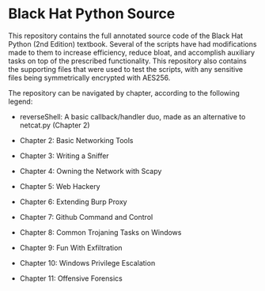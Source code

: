 # Black Hat Python Source

This repository contains the full annotated source code of the Black Hat Python (2nd Edition) textbook. Several of the scripts have had modifications made to them to increase efficiency, reduce bloat, and accomplish auxiliary tasks on top of the prescribed functionality. This repository also contains the supporting files that were used to test the scripts, with any sensitive files being symmetrically encrypted with AES256.

The repository can be navigated by chapter, according to the following legend:

  - reverseShell: A basic callback/handler duo, made as an alternative to netcat.py (Chapter 2)

  - Chapter 2: Basic Networking Tools

  - Chapter 3: Writing a Sniffer

  - Chapter 4: Owning the Network with Scapy

  - Chapter 5: Web Hackery

  - Chapter 6: Extending Burp Proxy

  - Chapter 7: Github Command and Control

  - Chapter 8: Common Trojaning Tasks on Windows

  - Chapter 9: Fun With Exfiltration

  - Chapter 10: Windows Privilege Escalation

  - Chapter 11: Offensive Forensics

